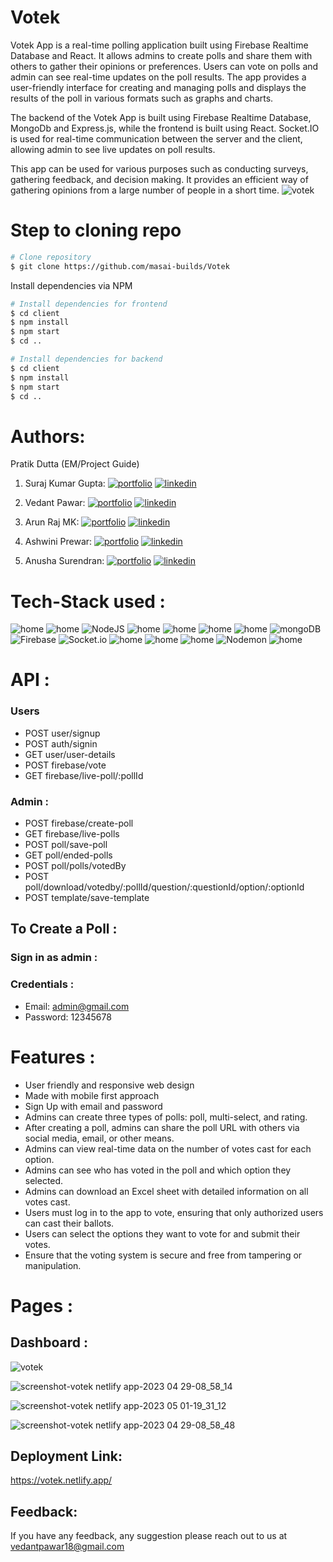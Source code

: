 # Votek
Votek App is a real-time polling application built using Firebase Realtime Database and React. It allows admins to create polls and share them with others to gather their opinions or preferences. Users can vote on polls and admin can see real-time updates on the poll results. The app provides a user-friendly interface for creating and managing polls and displays the results of the poll in various formats such as graphs and charts.

The backend of the Votek App is built using Firebase Realtime Database, MongoDb and Express.js, while the frontend is built using React. Socket.IO is used for real-time communication between the server and the client, allowing admin to see live updates on poll results.

This app can be used for various purposes such as conducting surveys, gathering feedback, and decision making. It provides an efficient way of gathering opinions from a large number of people in a short time.
![votek](https://user-images.githubusercontent.com/101568818/232305827-3354019c-2060-41cd-bafb-4956c1805858.png)

# Step to cloning repo

```bash
# Clone repository
$ git clone https://github.com/masai-builds/Votek
```
Install dependencies via NPM 

```bash
# Install dependencies for frontend
$ cd client
$ npm install
$ npm start
$ cd ..

# Install dependencies for backend
$ cd client
$ npm install
$ npm start
$ cd ..
```

# Authors: 

Pratik Dutta (EM/Project Guide)

1. Suraj Kumar Gupta:
[![portfolio](https://img.shields.io/badge/my_portfolio-000?style=for-the-badge&logo=ko-fi&logoColor=white)](https://github.com/Surajbnp)
[![linkedin](https://img.shields.io/badge/linkedin-0A66C2?style=for-the-badge&logo=linkedin&logoColor=white)](https://www.linkedin.com/in/suraj-kumar-gupta-058191222/) 

2. Vedant Pawar:
[![portfolio](https://img.shields.io/badge/my_portfolio-000?style=for-the-badge&logo=ko-fi&logoColor=white)](https://github.com/vedantpawar18)
[![linkedin](https://img.shields.io/badge/linkedin-0A66C2?style=for-the-badge&logo=linkedin&logoColor=white)](https://www.linkedin.com/in/vedant-pawar-5319791b5/) 

3. Arun Raj MK: 
[![portfolio](https://img.shields.io/badge/my_portfolio-000?style=for-the-badge&logo=ko-fi&logoColor=white)](https://github.com/rk6093720)
[![linkedin](https://img.shields.io/badge/linkedin-0A66C2?style=for-the-badge&logo=linkedin&logoColor=white)](https://www.linkedin.com/in/rohit-kumar-6b1b421a9/) 

4. Ashwini Prewar: 
[![portfolio](https://img.shields.io/badge/my_portfolio-000?style=for-the-badge&logo=ko-fi&logoColor=white)](https://github.com/Aniruddha8787)
[![linkedin](https://img.shields.io/badge/linkedin-0A66C2?style=for-the-badge&logo=linkedin&logoColor=white)](https://www.linkedin.com/in/anirudh87/) 

5. Anusha Surendran: 
[![portfolio](https://img.shields.io/badge/my_portfolio-000?style=for-the-badge&logo=ko-fi&logoColor=white)](https://github.com/mayra111)
[![linkedin](https://img.shields.io/badge/linkedin-0A66C2?style=for-the-badge&logo=linkedin&logoColor=white)](https://www.linkedin.com/in/muskan-gupta01/) 


# Tech-Stack used : 
![home](https://img.shields.io/badge/html-FF4154?style=for-the-badge&logo=Html&logoColor=white)
![home](https://img.shields.io/badge/css-F26B00?style=for-the-badge&logo=Css&logoColor=white)
![NodeJS](https://img.shields.io/badge/node.js-6DA55F?style=for-the-badge&logo=node.js&logoColor=white)
![home](https://img.shields.io/badge/Express.js-000000?style=for-the-badge&logo=express&logoColor=white) 
![home](https://img.shields.io/badge/JSS-F7DF1E?style=for-the-badge&logo=JSS&logoColor=white)
![home](https://img.shields.io/badge/JWT-000000?style=for-the-badge&logo=JSON%20web%20tokens&logoColor=white)
![home](https://img.shields.io/badge/git-000000?style=for-the-badge&logo=Git&logoColor=white)
![mongoDB](https://img.shields.io/badge/MongoDB-43B02A?style=for-the-badge&logo=MongoDB&logoColor=white)
![Firebase](https://img.shields.io/badge/Firebase-039BE5?style=for-the-badge&logo=Firebase&logoColor=white)
![Socket.io](https://img.shields.io/badge/Socket.io-black?style=for-the-badge&logo=socket.io&badgeColor=010101)
![home](https://img.shields.io/badge/npm-CB3837?style=for-the-badge&logo=npm&logoColor=white) 
![home](https://img.shields.io/badge/React-20232A?style=for-the-badge&logo=react&logoColor=61DAFB) 
![home](https://img.shields.io/badge/Redux-593D88?style=for-the-badge&logo=redux&logoColor=white)
![Nodemon](https://img.shields.io/badge/NODEMON-%23323330.svg?style=for-the-badge&logo=nodemon&logoColor=%BBDEAD)
![home](https://img.shields.io/badge/Postman-FF4154?style=for-the-badge&logo=Postman&logoColor=white)

# API :
### Users
- POST user/signup
- POST auth/signin
- GET  user/user-details
- POST firebase/vote
- GET  firebase/live-poll/:pollId

### Admin : 
- POST firebase/create-poll
- GET  firebase/live-polls
- POST poll/save-poll
- GET  poll/ended-polls
- POST poll/polls/votedBy
- POST poll/download/votedby/:pollId/question/:questionId/option/:optionId
- POST template/save-template
 
## To Create a Poll :
### Sign in as admin :
### Credentials : 
- Email: admin@gmail.com
- Password: 12345678

# Features :
- User friendly and responsive web design
- Made with mobile first approach
- Sign Up with email and password
- Admins can create three types of polls: poll, multi-select, and rating.
- After creating a poll, admins can share the poll URL with others via social media, email, or other means.
- Admins can view real-time data on the number of votes cast for each option.
- Admins can see who has voted in the poll and which option they selected.
- Admins can download an Excel sheet with detailed information on all votes cast.
- Users must log in to the app to vote, ensuring that only authorized users can cast their ballots.
- Users can select the options they want to vote for and submit their votes.
- Ensure that the voting system is secure and free from tampering or manipulation.

# Pages : 
## Dashboard : 
![votek](https://user-images.githubusercontent.com/101568818/232305888-67235c1a-6f29-4991-a33f-a604a184b783.png)

![screenshot-votek netlify app-2023 04 29-08_58_14](https://user-images.githubusercontent.com/101568818/235281450-89d5638a-a0f7-44de-b98b-eccacd944295.png)

![screenshot-votek netlify app-2023 05 01-19_31_12](https://user-images.githubusercontent.com/101568818/235462833-3676056e-8e52-436a-9edd-edad25820aca.png)

![screenshot-votek netlify app-2023 04 29-08_58_48](https://user-images.githubusercontent.com/101568818/235281464-9b9586e8-3c20-4b06-aa75-c68c9e84dc28.png)

## Deployment Link: 
https://votek.netlify.app/

## Feedback: 
If you have any feedback, any suggestion please reach out to us at 
vedantpawar18@gmail.com







